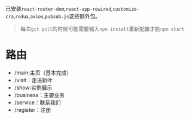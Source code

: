 已安装`react-router-dom`,`react-app-rewired`,`customize-cra`,`redux`,`axios`,`pubsub.js`这些额外包。  
> 每次`git pull`的时候可能需要输入`npm install`重新配置才能`npm start`
# 路由
+ /main:主页（基本完成）
+ /visit：走进新叶
+ /show:实例展示
+ /business：主要业务
+ /service：联系我们
+ /register：注册
